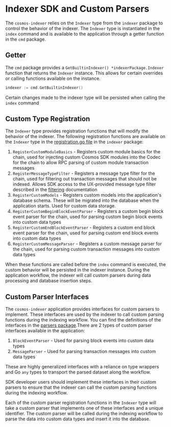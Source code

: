 # Indexer SDK and Custom Parsers

The `cosmos-indexer` relies on the `Indexer` type from the `indexer` package to control the behavior of the indexer. The `Indexer` type is instantiated in the `index` command and is available to the application through a getter function in the `cmd` package.

## Getter

The `cmd` package provides a `GetBuiltinIndexer() *indexerPackage.Indexer` function that returns the `Indexer` instance. This allows for certain overrides or calling functions available on the instance.

```go
indexer := cmd.GetBuiltinIndexer()
```

Certain changes made to the indexer type will be persisted when calling the `index` command

## Custom Type Registration

The `Indexer` type provides registration functions that will modify the behavior of the indexer. The following registration functions are available on the `Indexer` type in the [registration.go file](https://github.com/DefiantLabs/cosmos-indexer/blob/30f689fc4914f41cb5b7599a9e6ef730d71a7c3d/indexer/registration.go) in the `indexer` package:

1. `RegisterCustomModuleBasics` - Registers custom module basics for the chain, used for injecting custom Cosmos SDK modules into the Codec for the chain to allow RPC parsing of custom module transaction messages
2. `RegisterMessageTypeFilter` - Registers a message type filter for the chain, used for filtering out transaction messages that should not be indexed. Allows SDK access to the UX-provided message type filter described in the [filtering](../usage/filtering.md) documentation
3. `RegisterCustomModels` - Registers custom models into the application's database schema. These will be migrated into the database when the application starts. Used for custom data storage.
4. `RegisterCustomBeginBlockEventParser` - Registers a custom begin block event parser for the chain, used for parsing custom begin block events into custom data types
5. `RegisterCustomEndBlockEventParser` - Registers a custom end block event parser for the chain, used for parsing custom end block events into custom data types
6. `RegisterCustomMessageParser` - Registers a custom message parser for the chain, used for parsing custom transaction messages into custom data types

When these functions are called before the `index` command is executed, the custom behavior will be persisted in the indexer instance. During the application workflow, the indexer will call custom parsers during data processing and database insertion steps.

## Custom Parser Interfaces

The `cosmos-indexer` application provides interfaces for custom parsers to implement. These interfaces are used by the indexer to call custom parsing functions during the indexing workflow. You can find the definitions of the interfaces in the [parsers package](https://github.com/DefiantLabs/cosmos-indexer/tree/main/parsers).There are 2 types of custom parser interfaces available in the application:

1. `BlockEventParser` - Used for parsing block events into custom data types
2. `MessageParser` - Used for parsing transaction messages into custom data types

These are highly generalized interfaces with a reliance on type wrappers and Go `any` types to transport the parsed dataset along the workflow.

SDK developer users should implement these interfaces in their custom parsers to ensure that the indexer can call the custom parsing functions during the indexing workflow.

Each of the custom parser registration functions in the `Indexer` type will take a custom parser that implements one of these interfaces and a unique identifier. The custom parser will be called during the indexing workflow to parse the data into custom data types and insert it into the database.
